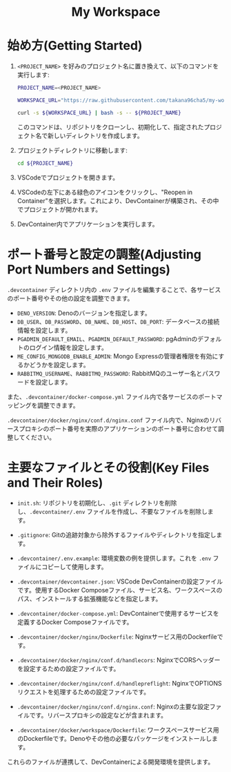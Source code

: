 <h1 align="center">My Workspace</h1>

# 始め方(Getting Started)

1. `<PROJECT_NAME>` を好みのプロジェクト名に置き換えて、以下のコマンドを実行します:

   ```bash
   PROJECT_NAME=<PROJECT_NAME>
   
   WORKSPACE_URL="https://raw.githubusercontent.com/takana96cha5/my-workspace/main/init.sh"
   
   curl -s ${WORKSPACE_URL} | bash -s -- ${PROJECT_NAME}
   ```

   このコマンドは、リポジトリをクローンし、初期化して、指定されたプロジェクト名で新しいディレクトリを作成します。

2. プロジェクトディレクトリに移動します:

   ```bash
   cd ${PROJECT_NAME}
   ```

3. VSCodeでプロジェクトを開きます。

4. VSCodeの左下にある緑色のアイコンをクリックし、"Reopen in Container"を選択します。これにより、DevContainerが構築され、その中でプロジェクトが開かれます。

5. DevContainer内でアプリケーションを実行します。

# ポート番号と設定の調整(Adjusting Port Numbers and Settings)

`.devcontainer` ディレクトリ内の `.env` ファイルを編集することで、各サービスのポート番号やその他の設定を調整できます。

- `DENO_VERSION`: Denoのバージョンを指定します。
- `DB_USER`、`DB_PASSWORD`、`DB_NAME`、`DB_HOST`、`DB_PORT`: データベースの接続情報を設定します。
- `PGADMIN_DEFAULT_EMAIL`、`PGADMIN_DEFAULT_PASSWORD`: pgAdminのデフォルトのログイン情報を設定します。
- `ME_CONFIG_MONGODB_ENABLE_ADMIN`: Mongo Expressの管理者権限を有効にするかどうかを設定します。
- `RABBITMQ_USERNAME`、`RABBITMQ_PASSWORD`: RabbitMQのユーザー名とパスワードを設定します。

また、`.devcontainer/docker-compose.yml` ファイル内で各サービスのポートマッピングを調整できます。

`.devcontainer/docker/nginx/conf.d/nginx.conf` ファイル内で、Nginxのリバースプロキシのポート番号を実際のアプリケーションのポート番号に合わせて調整してください。

# 主要なファイルとその役割(Key Files and Their Roles)

- `init.sh`: リポジトリを初期化し、`.git` ディレクトリを削除し、`.devcontainer/.env` ファイルを作成し、不要なファイルを削除します。

- `.gitignore`: Gitの追跡対象から除外するファイルやディレクトリを指定します。

- `.devcontainer/.env.example`: 環境変数の例を提供します。これを `.env` ファイルにコピーして使用します。

- `.devcontainer/devcontainer.json`: VSCode DevContainerの設定ファイルです。使用するDocker Composeファイル、サービス名、ワークスペースのパス、インストールする拡張機能などを指定します。

- `.devcontainer/docker-compose.yml`: DevContainerで使用するサービスを定義するDocker Composeファイルです。

- `.devcontainer/docker/nginx/Dockerfile`: Nginxサービス用のDockerfileです。

- `.devcontainer/docker/nginx/conf.d/handlecors`: NginxでCORSヘッダーを設定するための設定ファイルです。

- `.devcontainer/docker/nginx/conf.d/handlepreflight`: NginxでOPTIONSリクエストを処理するための設定ファイルです。

- `.devcontainer/docker/nginx/conf.d/nginx.conf`: Nginxの主要な設定ファイルです。リバースプロキシの設定などが含まれます。

- `.devcontainer/docker/workspace/Dockerfile`: ワークスペースサービス用のDockerfileです。Denoやその他の必要なパッケージをインストールします。

これらのファイルが連携して、DevContainerによる開発環境を提供します。
